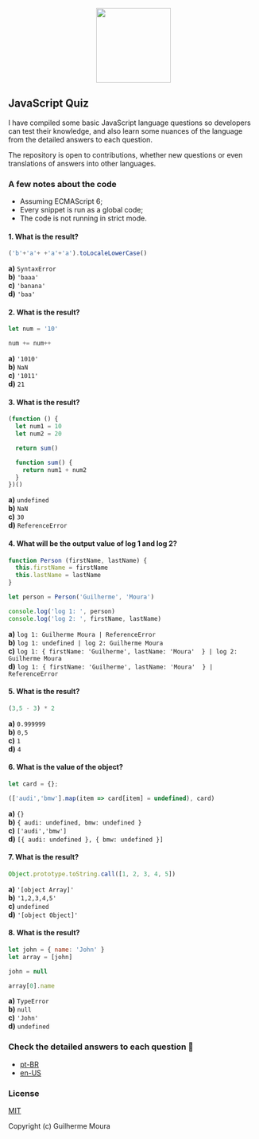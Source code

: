 <p align="center">
  <img
    style="object: contain; height: 150px"
    src="https://i.imgur.com/zjrYIZq.png"
  />
</p>

## JavaScript Quiz 

I have compiled some basic JavaScript language questions so developers can test their knowledge, and also learn some nuances of the language from the detailed answers to each question.

The repository is open to contributions, whether new questions or even translations of answers into other languages.

### A few notes about the code

- Assuming ECMAScript 6;
- Every snippet is run as a global code;
- The code is not running in strict mode.

#### 1. What is the result?

```javascript
('b'+'a'+ +'a'+'a').toLocaleLowerCase()
```

**a)** `SyntaxError`</br>
**b)** `'baaa'`</br>
**c)** `'banana'`</br>
**d)** `'baa'`</br>

#### 2. What is the result?

```javascript
let num = '10'

num += num++
```

**a)** `'1010'`</br>
**b)** `NaN`</br>
**c)** `'1011'`</br>
**d)** `21`</br>

#### 3. What is the result?

```javascript
(function () {
  let num1 = 10
  let num2 = 20

  return sum()

  function sum() {
    return num1 + num2
  }
})()
```

**a)** `undefined`</br>
**b)** `NaN`</br>
**c)** `30`</br>
**d)** `ReferenceError`</br>

#### 4. What will be the output value of log 1 and log 2?

```javascript
function Person (firstName, lastName) {
  this.firstName = firstName
  this.lastName = lastName
}

let person = Person('Guilherme', 'Moura')

console.log('log 1: ', person)
console.log('log 2: ', firstName, lastName)
```

**a)** `log 1: Guilherme Moura | ReferenceError`</br>
**b)** `log 1: undefined | log 2: Guilherme Moura`</br>
**c)** `log 1: { firstName: 'Guilherme', lastName: 'Moura'  } | log 2: Guilherme Moura`</br>
**d)** `log 1: { firstName: 'Guilherme', lastName: 'Moura'  } | ReferenceError`</br>

#### 5. What is the result?

```javascript
(3,5 - 3) * 2
```

**a)** `0.999999`</br>
**b)** `0,5`</br>
**c)** `1`</br>
**d)** `4`</br>

#### 6. What is the value of the object?

```javascript
let card = {};

(['audi','bmw'].map(item => card[item] = undefined), card)
```

**a)** `{}`</br>
**b)** `{ audi: undefined, bmw: undefined }`</br>
**c)** `['audi','bmw']`</br>
**d)** `[{ audi: undefined }, { bmw: undefined }]`</br>

#### 7. What is the result?

```javascript
Object.prototype.toString.call([1, 2, 3, 4, 5])
```

**a)** `'[object Array]'`</br>
**b)** `'1,2,3,4,5'`</br>
**c)** `undefined`</br>
**d)** `'[object Object]'`</br>

#### 8. What is the result?

```javascript
let john = { name: 'John' }
let array = [john]

john = null

array[0].name
```

**a)** `TypeError`</br>
**b)** `null`</br>
**c)** `'John'`</br>
**d)** `undefined`</br>

### Check the detailed answers to each question :pencil:

- <a href="https://github.com/mouraggui/js-quiz/blob/master/answers/pt-br.md" target="_blank">pt-BR</a>
- <a href="https://github.com/mouraggui/js-quiz/blob/master/answers/en-us.md" target="_blank">en-US</a>


### License

[MIT](https://github.com/glhrmoura/js-quiz/blob/master/LICENSE)

Copyright (c) Guilherme Moura
